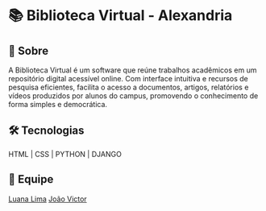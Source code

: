 # 📚 Biblioteca Virtual - Alexandria

## 🧠 Sobre
A Biblioteca Virtual é um software que reúne trabalhos acadêmicos em um repositório digital acessível online. Com interface intuitiva e recursos de pesquisa eficientes, facilita o acesso a documentos, artigos, relatórios e vídeos produzidos por alunos do campus, promovendo o conhecimento de forma simples e democrática. 

## 🛠️ Tecnologias
HTML | CSS | PYTHON | DJANGO

## 👥 Equipe 
[Luana Lima](https://github.com/luanatslima)
[João Victor](https://github.com/jv-victtor)
